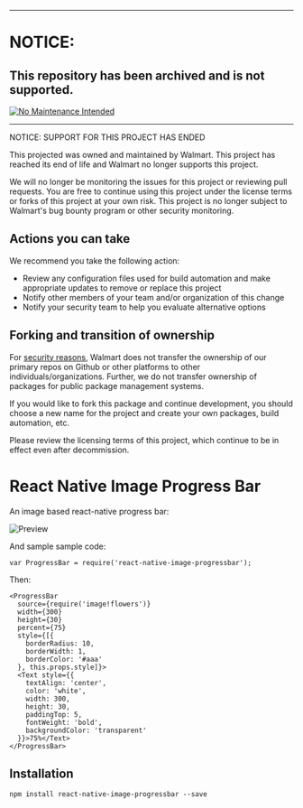 ***
# NOTICE:

## This repository has been archived and is not supported.

[![No Maintenance Intended](http://unmaintained.tech/badge.svg)](http://unmaintained.tech/)
***
NOTICE: SUPPORT FOR THIS PROJECT HAS ENDED 

This projected was owned and maintained by Walmart. This project has reached its end of life and Walmart no longer supports this project.

We will no longer be monitoring the issues for this project or reviewing pull requests. You are free to continue using this project under the license terms or forks of this project at your own risk. This project is no longer subject to Walmart's bug bounty program or other security monitoring.


## Actions you can take

We recommend you take the following action:

  * Review any configuration files used for build automation and make appropriate updates to remove or replace this project
  * Notify other members of your team and/or organization of this change
  * Notify your security team to help you evaluate alternative options

## Forking and transition of ownership

For [security reasons](https://www.theregister.co.uk/2018/11/26/npm_repo_bitcoin_stealer/), Walmart does not transfer the ownership of our primary repos on Github or other platforms to other individuals/organizations. Further, we do not transfer ownership of packages for public package management systems.

If you would like to fork this package and continue development, you should choose a new name for the project and create your own packages, build automation, etc.

Please review the licensing terms of this project, which continue to be in effect even after decommission.

React Native Image Progress Bar
===============================

An image based react-native progress bar:

![Preview](./images/progress.png)

And sample sample code:

```
var ProgressBar = require('react-native-image-progressbar');
```

Then:

```
<ProgressBar
  source={require('image!flowers')}
  width={300}
  height={30}
  percent={75}
  style={[{
    borderRadius: 10,
    borderWidth: 1,
    borderColor: '#aaa'
  }, this.props.style]}>
  <Text style={{
    textAlign: 'center',
    color: 'white',
    width: 300,
    height: 30,
    paddingTop: 5,
    fontWeight: 'bold',
    backgroundColor: 'transparent'
  }}>75%</Text>
</ProgressBar>
```

## Installation

```
npm install react-native-image-progressbar --save
```
